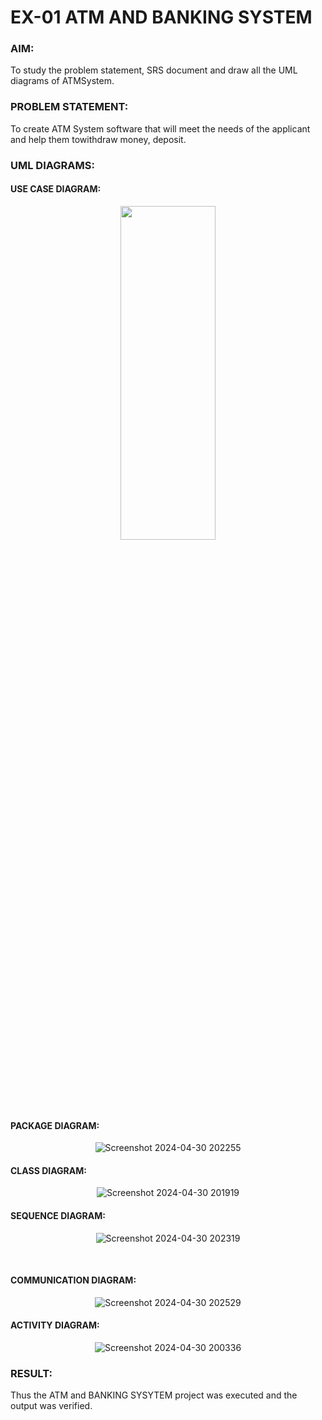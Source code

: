 # EX-01 ATM AND BANKING SYSTEM
### AIM:
To study the problem statement, SRS document and draw all the UML diagrams of ATMSystem.&emsp;&emsp;
### PROBLEM STATEMENT:
To create ATM System software that will meet the needs of the applicant and help them towithdraw money, deposit.
### UML DIAGRAMS:
#### USE CASE DIAGRAM:
<div align="center">
<img height=37% width=55% src="https://github.com/ROHITJAIND/UML-EX-01-ATM-AND-BANKING-SYSTEM/assets/118707073/3ef1e91a-af1c-4fcf-92ef-d7a1b74c7797">
</div>

#### PACKAGE DIAGRAM:
<div align="center">
  
![Screenshot 2024-04-30 202255](https://github.com/ROHITJAIND/SOFTWARE-ENGINEERING/assets/118707073/0269b1b8-541c-41ad-8636-3d6e7073475c)
</div>

#### CLASS DIAGRAM:
<div align="center">
  
![Screenshot 2024-04-30 201919](https://github.com/ROHITJAIND/SOFTWARE-ENGINEERING/assets/118707073/a4fd8422-f3e7-4603-b14a-afcc5a3eb098)
</div>

#### SEQUENCE DIAGRAM:
<div align="center">
  
![Screenshot 2024-04-30 202319](https://github.com/ROHITJAIND/SOFTWARE-ENGINEERING/assets/118707073/147f5902-8f6e-4288-999e-8d8596fac069)  
</div>
<br>

#### COMMUNICATION DIAGRAM:
<div align="center">
  
![Screenshot 2024-04-30 202529](https://github.com/ROHITJAIND/SOFTWARE-ENGINEERING/assets/118707073/d9a747ff-1d92-49a3-8b80-5eefe401ae8e)
</div>

#### ACTIVITY DIAGRAM:
<div align="center">
  
![Screenshot 2024-04-30 200336](https://github.com/ROHITJAIND/SOFTWARE-ENGINEERING/assets/118707073/7e6760d6-0780-444d-abc3-2ff2ea602eed)
</div>

### RESULT:
Thus the ATM and BANKING SYSYTEM project was executed and the output was verified.

